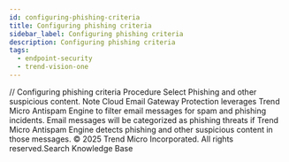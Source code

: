 ```yaml
---
id: configuring-phishing-criteria
title: Configuring phishing criteria
sidebar_label: Configuring phishing criteria
description: Configuring phishing criteria
tags:
  - endpoint-security
  - trend-vision-one
---
```


/*<![CDATA[*/ $('#title').html($('meta[name=map-description]').attr('content')); /*]]>*/ Configuring phishing criteria Procedure Select Phishing and other suspicious content. Note Cloud Email Gateway Protection leverages Trend Micro Antispam Engine to filter email messages for spam and phishing incidents. Email messages will be categorized as phishing threats if Trend Micro Antispam Engine detects phishing and other suspicious content in those messages. © 2025 Trend Micro Incorporated. All rights reserved.Search Knowledge Base
